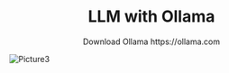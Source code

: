 <div align="center">
    <h1>LLM with Ollama</h1>
</div>
<div align="center">Download Ollama
https://ollama.com</div>

![Picture3](https://image.civitai.com/xG1nkqKTMzGDvpLrqFT7WA/814daa7f-5c9c-4266-9b74-822e061be226/original=true,quality=90/32942737.jpeg)
